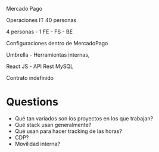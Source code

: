 
Mercado Pago

Operaciones IT 40 personas

4 personas - 1 FE - FS - BE 

Configuraciones dentro de MercadoPago

Umbrella - Herramientas internas, 

React JS  - API Rest MySQL

Contrato indefinido


# Questions

- Qué tan variados son los proyectos en los que trabajan?
- Qué stack usan generalmente?
- Qué usan para hacer tracking de las horas?
- CDP?
- Movilidad interna?



